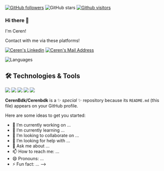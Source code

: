 
[![GitHub followers](https://img.shields.io/github/followers/CerenBdk?style=social)](https://github.com/CerenBdk?tab=followers)
![GitHub stars](https://img.shields.io/github/stars/CerenBdk?style=social)
[![Github visitors](https://visitor-badge.glitch.me/badge?page_id=CerenBdk.visitor-badge)](https://GitHub.com/CerenBdk/StrapDown.js/stargazers/)
### Hi there 👋
I'm Ceren!

Contact with me via these platforms! 

  <a href="https://www.linkedin.com/in/ceren-budak-908b08125/" target="_blank" rel="nofollow"><img alt="Ceren's Linkedin" src="https://img.shields.io/badge/LinkedIn-0077B5?style=for-the-badge&logo=linkedin&logoColor=white" /></a>
 <a href="mailto:cerenbdk@gmail.com" target="_blank" rel="nofollow"><img alt="Ceren's Mail Address" src="https://img.shields.io/badge/Gmail-D14836?style=for-the-badge&logo=gmail&logoColor=white" /></a>


![Languages](https://github-readme-stats.vercel.app/api/top-langs/?username=CerenBdk&layout=compact&theme=dark)

## 🛠 Technologies & Tools 
<img src="https://img.shields.io/badge/C%23-5C2D91?style=for-the-badge&logo=c-sharp&logoColor=white"></img>
<img src="https://img.shields.io/badge/.NET-5C2D91?style=for-the-badge&logo=.net&logoColor=white"></img>
<img src="https://img.shields.io/badge/.NETCore-5C2D91?style=for-the-badge&logo=.net&logoColor=white"></img>
<img src="https://img.shields.io/badge/Microsoft_SQL_Server-CC2927?style=for-the-badge&logo=microsoft-sql-server&logoColor=white"></img>
<img src="https://img.shields.io/badge/Java-red?style=for-the-badge&logo=Java&logoColor=white"></img>

**CerenBdk/Cerenbdk** is a ✨ _special_ ✨ repository because its `README.md` (this file) appears on your GitHub profile.

Here are some ideas to get you started:

- 🔭 I’m currently working on ...
- 🌱 I’m currently learning ...
- 👯 I’m looking to collaborate on ...
- 🤔 I’m looking for help with ...
- 💬 Ask me about ...
- 📫 How to reach me: ...
- 😄 Pronouns: ...
- ⚡ Fun fact: ...
-->
